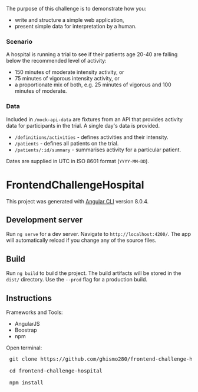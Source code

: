 The purpose of this challenge is to demonstrate how you:

  - write and structure a simple web application,
  - present simple data for interpretation by a human.
### Scenario

A hospital is running a trial to see if their patients age 20-40 are falling
below the recommended level of activity:

- 150 minutes of moderate intensity activity, or
- 75 minutes of vigorous intensity activity, or
- a proportionate mix of both, e.g. 25 minutes of vigorous and 100 minutes of
moderate.

### Data

Included in `/mock-api-data` are fixtures from an API that provides activity
data for participants in the trial. A single day's data is provided.

- `/definitions/activities` - defines activities and their intensity.
- `/patients` - defines all patients on the trial.
- `/patients/:id/summary` - summarises activity for a particular patient.

Dates are supplied in UTC in ISO 8601 format (`YYYY-MM-DD`).

# FrontendChallengeHospital

This project was generated with [Angular CLI](https://github.com/angular/angular-cli) version 8.0.4.

## Development server

Run `ng serve` for a dev server. Navigate to `http://localhost:4200/`. The app will automatically reload if you change any of the source files.

## Build

Run `ng build` to build the project. The build artifacts will be stored in the `dist/` directory. Use the `--prod` flag for a production build.

## Instructions

Frameworks and Tools:
- AngularJS
- Boostrap
- npm

Open terminal:
<pre>
 git clone https://github.com/ghismo280/frontend-challenge-hospital.git<br>
 cd frontend-challenge-hospital <br>
 npm install <br>
 </pre>